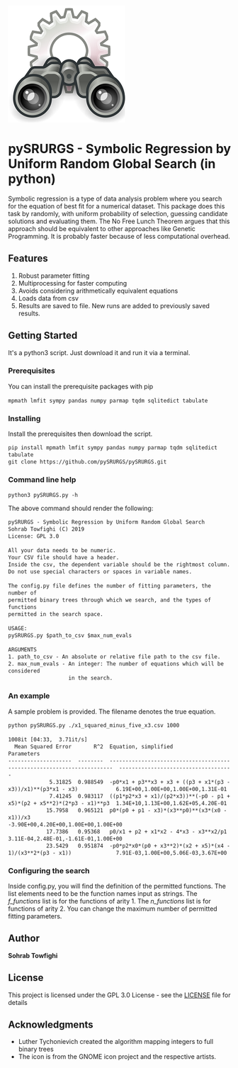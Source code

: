 ![Binoculars](image/Gnome-system-search.jpg)

# pySRURGS - Symbolic Regression by Uniform Random Global Search (in python)

Symbolic regression is a type of data analysis problem where you search for the 
equation of best fit for a numerical dataset. This package does this task by 
randomly, with uniform probability of selection, guessing candidate solutions 
and evaluating them. The No Free Lunch Theorem argues that this approach should 
be equivalent to other approaches like Genetic Programming. It is probably faster 
because of less computational overhead. 

## Features 

1. Robust parameter fitting
2. Multiprocessing for faster computing
3. Avoids considering arithmetically equivalent equations
4. Loads data from csv
5. Results are saved to file. New runs are added to previously saved results.

## Getting Started

It's a python3 script. Just download it and run it via a terminal.

### Prerequisites

You can install the prerequisite packages with pip

```mpmath lmfit sympy pandas numpy parmap tqdm sqlitedict tabulate```

### Installing

Install the prerequisites then download the script.

```
pip install mpmath lmfit sympy pandas numpy parmap tqdm sqlitedict tabulate
git clone https://github.com/pySRURGS/pySRURGS.git
```

### Command line help

```
python3 pySRURGS.py -h
```

The above command should render the following:

```
pySRURGS - Symbolic Regression by Uniform Random Global Search
Sohrab Towfighi (C) 2019
License: GPL 3.0

All your data needs to be numeric. 
Your CSV file should have a header.
Inside the csv, the dependent variable should be the rightmost column.
Do not use special characters or spaces in variable names.

The config.py file defines the number of fitting parameters, the number of 
permitted binary trees through which we search, and the types of functions 
permitted in the search space. 

USAGE:
pySRURGS.py $path_to_csv $max_num_evals

ARGUMENTS
1. path_to_csv - An absolute or relative file path to the csv file.
2. max_num_evals - An integer: The number of equations which will be considered 
                   in the search.
```

### An example

A sample problem is provided. The filename denotes the true equation.

```
python pySRURGS.py ./x1_squared_minus_five_x3.csv 1000

1008it [04:33,  3.71it/s]
  Mean Squared Error       R^2  Equation, simplified                                                     Parameters
--------------------  --------  -----------------------------------------------------------------------  ------------------------------------
             5.31825  0.988549  -p0*x1 + p3**x3 + x3 + ((p3 + x1*(p3 - x3))/x1)**(p3*x1 - x3)            6.19E+00,1.00E+00,1.00E+00,1.31E-01
             7.41245  0.983117  ((p1*p2*x3 + x1)/(p2*x3))**(-p0 - p1 + x5)*(p2 + x5**2)*(2*p3 - x1)**p3  1.34E+10,1.13E+00,1.62E+05,4.20E-01
            15.7958   0.965121  p0*(p0 + p1 - x3)*(x3**p0)**(x3*(x0 - x1))/x3                            -3.90E+00,4.20E+00,1.00E+00,1.00E+00
            17.7386   0.95368   p0/x1 + p2 + x1*x2 - 4*x3 - x3**x2/p1                                    3.11E-04,2.48E-01,-1.61E-01,1.00E+00
            23.5429   0.951874  -p0*p2*x0*(p0 + x3**2)*(x2 + x5)*(x4 - 1)/(x3**2*(p3 - x1))              7.91E-03,1.00E+00,5.06E-03,3.67E+00
```

### Configuring the search

Inside config.py, you will find the definition of the permitted functions. The list elements need to be the function names input as strings. The *f_functions* list is for the functions of arity 1. The *n_functions* list is for functions of arity 2. You can change the maximum number of permitted fitting parameters.

## Author

**Sohrab Towfighi**

## License

This project is licensed under the GPL 3.0 License - see the [LICENSE](LICENSE) file for details

## Acknowledgments

* Luther Tychonievich created the algorithm mapping integers to full binary trees
* The icon is from the GNOME icon project and the respective artists.
